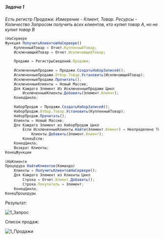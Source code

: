 ##### Задача 1
*Есть регистр Продажи. Измерение - Клиент, Товар. Ресурсы - Количество
Запросом получить всех клиентов, кто купил товар А, но не купил товар B*

```js
&НаСервере
Функция ПолучитьКлиентовНаСервере()
	КупленныйТовар = Отчет.КупленныйТовар;
	ИсключающийТовар = Отчет.ИсключающийТовар;
	
	Продажи = РегистрыСведений.Продажи; 
	
	ИсключенныеПродажи = Продажи.СоздатьНаборЗаписей();
	ИсключенныеПродажи.Отбор.Товар.Установить(ИсключающийТовар);
	ИсключенныеПродажи.Прочитать(); 
	ИсключенныеКлиенты = Новый Массив;
	Для Каждого Элемент Из ИсключенныеПродажи Цикл
		ИсключенныеКлиенты.Добавить(Элемент.Клиент);
	КонецЦикла;
		
	НаборПродаж = Продажи.СоздатьНаборЗаписей();
	НаборПродаж.Отбор.Товар.Установить(КупленныйТовар);
	НаборПродаж.Прочитать();
	Клиенты = Новый Массив;
	Для Каждого Элемент из НаборПродаж Цикл 
		Если ИсключенныеКлиенты.Найти(Элемент.Клиент) = Неопределено Тогда
			Клиенты.Добавить(Элемент.Клиент);
		КонецЕсли;
	КонецЦикла;
	Возврат Клиенты;
КонецФункции
    
&НаКлиенте
Процедура НайтиКлиентов(Команда)
	Клиенты = ПолучитьКлиентовНаСервере(); 
	Для Каждого Элемент из Клиенты Цикл
		Строка = Отчет.Клиент.Добавить();
		Строка.Покупатель = Элемент;		
	КонецЦикла;
КонецПроцедуры

```

Результат:

![1_Запрос](https://user-images.githubusercontent.com/36735568/190198246-ecff6ad6-c239-4a0b-9536-61197803af26.png)

Список продаж:

![1_Продажи](https://user-images.githubusercontent.com/36735568/190198353-b26394a7-293d-4e70-adf2-c897ae77ea3c.png)
